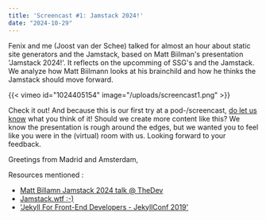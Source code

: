 ```yaml
---
title: 'Screencast #1: Jamstack 2024!'
date: "2024-10-29"
---
```

Fenix and me (Joost van der Schee) talked for almost an hour about static site generators and the Jamstack, based on Matt Biilman's presentation 'Jamstack 2024!'. It reflects on the upcomming of SSG's and the Jamstack. We analyze how Matt Biilmann looks at his brainchild and how he thinks the Jamstack should move forward.

{{< vimeo id="1024405154" image="/uploads/screencast1.png" >}}

Check it out! And because this is our first try at a pod-/screencast, [do let us know](mailto:joost@vdschee.nl) what you think of it! Should we create more content like this? We know the presentation is rough around the edges, but we wanted you to feel like you were in the (virtual) room with us. Looking forward to your feedback. 

Greetings from Madrid and Amsterdam,

Resources mentioned :

* [Matt Billamn Jamstack 2024 talk @ TheDev](https://www.youtube.com/watch?v=j3uvh9994tc)
* [Jamstack.wtf :-)](https://jamstack.wtf)
* ['Jekyll For Front-End Developers - JekyllConf 2019'](https://www.youtube.com/watch?v=ztJJ1GSlYgI)

